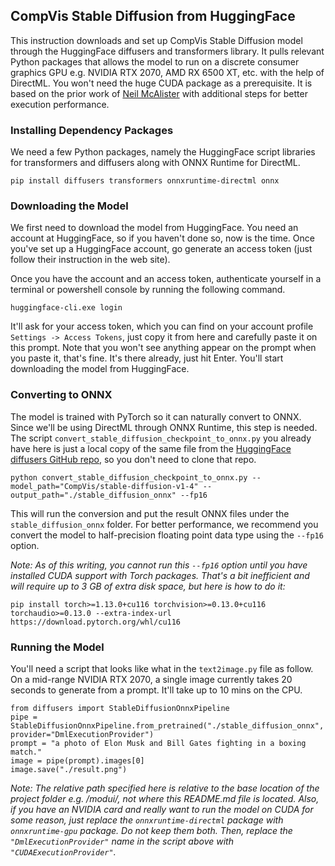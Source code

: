 ## CompVis Stable Diffusion from HuggingFace

This instruction downloads and set up CompVis Stable Diffusion model through the HuggingFace diffusers and transformers library. It pulls relevant Python packages that allows the model to run on a discrete consumer graphics GPU e.g. NVIDIA RTX 2070, AMD RX 6500 XT, etc. with the help of DirectML. You won't need the huge CUDA package as a prerequisite. It is based on the prior work of [Neil McAlister](https://www.travelneil.com/stable-diffusion-windows-amd.html) with additional steps for better execution performance.

### Installing Dependency Packages
We need a few Python packages, namely the HuggingFace script libraries for transformers and diffusers along with ONNX Runtime for DirectML.

```
pip install diffusers transformers onnxruntime-directml onnx
```

### Downloading the Model
We first need to download the model from HuggingFace. You need an account at HuggingFace, so if you haven't done so, now is the time. Once you've set up a HuggingFace account, go generate an access token (just follow their instruction in the web site). 

Once you have the account and an access token, authenticate yourself in a terminal or powershell console by running the following command.

```
huggingface-cli.exe login
```

It'll ask for your access token, which you can find on your account profile `Settings -> Access Tokens`, just copy it from here and carefully paste it on this prompt. Note that you won't see anything appear on the prompt when you paste it, that's fine. It's there already, just hit Enter. You'll start downloading the model from HuggingFace.

### Converting to ONNX
The model is trained with PyTorch so it can naturally convert to ONNX. Since we'll be using DirectML through ONNX Runtime, this step is needed. The script `convert_stable_diffusion_checkpoint_to_onnx.py` you already have here is just a local copy of the same file from the [HuggingFace diffusers GitHub repo](https://github.com/huggingface/diffusers/blob/main/scripts/convert_stable_diffusion_checkpoint_to_onnx.py), so you don't need to clone that repo. 

```
python convert_stable_diffusion_checkpoint_to_onnx.py --model_path="CompVis/stable-diffusion-v1-4" --output_path="./stable_diffusion_onnx" --fp16
```
This will run the conversion and put the result ONNX files under the `stable_diffusion_onnx` folder. For better performance, we recommend you convert the model to half-precision floating point data type using the `--fp16` option. 

*Note: As of this writing, you cannot run this `--fp16` option until you have installed CUDA support with Torch packages. That's a bit inefficient and will require up to 3 GB of extra disk space, but here is how to do it:*
```
pip install torch>=1.13.0+cu116 torchvision>=0.13.0+cu116 torchaudio>=0.13.0 --extra-index-url https://download.pytorch.org/whl/cu116
```

### Running the Model
You'll need a script that looks like what in the `text2image.py` file as follow. On a mid-range NVIDIA RTX 2070, a single image currently takes 20 seconds to generate from a prompt. It'll take up to 10 mins on the CPU.

```
from diffusers import StableDiffusionOnnxPipeline
pipe = StableDiffusionOnnxPipeline.from_pretrained("./stable_diffusion_onnx", provider="DmlExecutionProvider")
prompt = "a photo of Elon Musk and Bill Gates fighting in a boxing match."
image = pipe(prompt).images[0] 
image.save("./result.png")
```
*Note: The relative path specified here is relative to the base location of the project folder e.g. /modui/, not where this README.md file is located. Also, if you have an NVIDIA card and really want to run the model on CUDA for some reason, just replace the `onnxruntime-directml` package with `onnxruntime-gpu` package. Do not keep them both. Then, replace the `"DmlExecutionProvider"` name in the script above with `"CUDAExecutionProvider"`.*

